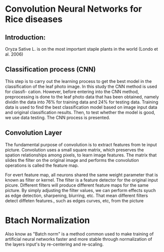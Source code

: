 # Convolution Neural Networks for Rice diseases



## Introduction:

Oryza Sative L. is on the most important staple plants
in the world (Londo et al. 2006)


## Classification process (CNN)

This step is to carry out the learning process to get
the best model in the classification of the leaf photo
image. In this study the CNN method is used for classfi-
cation. However, before entering into the CNN method, 
preprocessing is done to the leaf photo data that has
been obtained, namely dividin the data into 76% for
training data and 24% for testing data. Training data is 
used to find the best classification model based on image
input data and original classification results. Then, to
test whether the model is good, we use data testing. The
CNN process is presented.

## Convolution Layer
The fundamental purpose of convolution is to extract
features from te input picture. Convolution uses a small
square matrix, which preserves the spation relationships
among pixels, to learn image features. The matrix that
slides the filter on the original image and performs the
convolution operations is called the feature map.


For evert feature map, all neurons shared the same
weight parameter that is known as filter or kernel.
The filter is a feature detector for the original 
input picure. Different filters will produce different
feature maps for the same picture. By simply adjusting
the filter values, we can perform effects syuch as 
edge detection, sharpening, blurring, etc. That mean
different filters detect diffeten features., such as 
edges curves, etc, from the picture



# Btach Normalization

Also know as "Batch norm" is a method common used to make training
of artificial neural networks faster and more stable through normalization
of the layers input's by re-centering and re-scaling.






